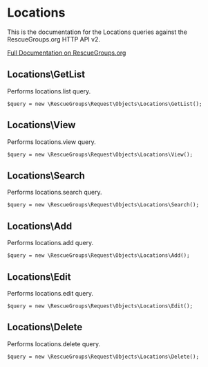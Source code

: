 # Locations

This is the documentation for the Locations queries against the RescueGroups.org HTTP API v2.

[Full Documentation on RescueGroups.org](https://userguide.rescuegroups.org/display/APIDG/Object+definitions#Objectdefinitions-)

## Locations\GetList

Performs locations.list query.

    $query = new \RescueGroups\Request\Objects\Locations\GetList();


## Locations\View

Performs locations.view query.

    $query = new \RescueGroups\Request\Objects\Locations\View();


## Locations\Search

Performs locations.search query.

    $query = new \RescueGroups\Request\Objects\Locations\Search();


## Locations\Add

Performs locations.add query.

    $query = new \RescueGroups\Request\Objects\Locations\Add();


## Locations\Edit

Performs locations.edit query.

    $query = new \RescueGroups\Request\Objects\Locations\Edit();


## Locations\Delete

Performs locations.delete query.

    $query = new \RescueGroups\Request\Objects\Locations\Delete();



